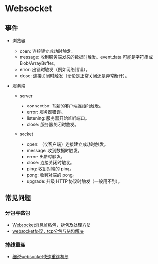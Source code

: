 # Websocket

## 事件

- 浏览器

  - open: 连接建立成功时触发。
  - message: 收到服务端发来的数据时触发。event.data 可能是字符串或 Blob/ArrayBuffer。
  - error: 出错时触发（例如网络错误）。
  - close: 连接关闭时触发（无论是正常关闭还是异常断开）。

- 服务端

  - server

    - connection: 有新的客户端连接时触发。
    - error: 服务器错误。
    - listening: 服务器开始监听端口。
    - close: 服务器关闭时触发。

  - socket

    - open: （仅客户端）连接建立成功时触发。
    - message: 收到数据时触发。
    - error: 出错时触发。
    - close: 连接关闭时触发。
    - ping: 收到对端的 ping。
    - pong: 收到对端的 pong。
    - upgrade: 升级 HTTP 协议时触发（一般用不到）。

## 常见问题

### 分包与黏包

- [Websocket消息帧粘包，拆包及处理方法](https://blog.csdn.net/yangzai187/article/details/93905594)
- [websocket协议，tcp分包与粘包解决](https://zhuanlan.zhihu.com/p/147374505)

### 掉线重连

- [细说websocket快速重连机制](https://zhuanlan.zhihu.com/p/162808604)
